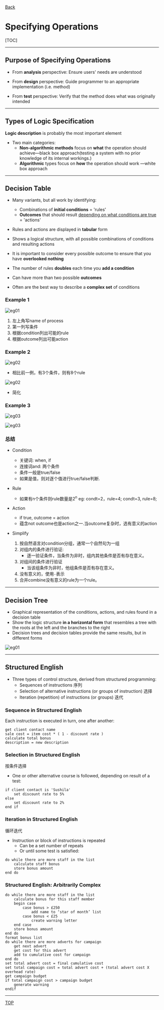 [Back](../index.md)

# Specifying Operations

[TOC]

---

## Purpose of Specifying Operations

- From **analysis** perspective: Ensure users' needs are understood

- From **design** perspective: Guide programmer to an appropriate implementation (i.e. method)

- From **test** perspective: Verify that the method does what was originally intended

---

## Types of Logic Specification

**Logic description** is probably the most important element

- Two main categories:
  - **Non-algorithmic methods** focus on **what** the operation should achieve—black box approach(testing a system with no prior knowledge of its internal workings.)
  - **Algorithmic** types focus on **how** the operation should work —white box approach

---

## Decision Table

- Many variants, but all work by identifying:
    - Combinations of **initial conditions** = 'rules' 
    - **Outcomes** that should result <u>depending on what conditions are true</u> = 'actions'

- Rules and actions are displayed in **tabular** form


- Shows a logical structure, with all possible combinations of conditions and resulting actions
- It is important to consider every possible outcome to ensure that you have **overlooked nothing**
- The number of rules **doubles** each time you **add a condition**
- Can have more than two possible **outcomes**
- Often are the best way to describe a **complex set** of conditions

### Example 1
![eg01](../pic/introduction/dtb_eg01.png)

1. 左上角写name of process
2. 第一列写条件
3. 根据condition列出可能的rule
4. 根据outcome列出可能action

### Example 2

![eg02](../pic/introduction/dtb_eg02_01.png)

- 相比前一例，有3个条件，则有8个rule

![eg02](../pic/introduction/dtb_eg02_02.png)

- 简化

### Example 3

![eg03](../pic/introduction/dtb_eg03_01.png)


![eg03](../pic/introduction/dtb_eg03_02.png)

### 总结

- Condition
    - 关键词: when, if
    - 连接词and: 两个条件
    - 条件一般是true/false
    - 如果是值，则对逐个值进行true/false判断.

- Rule
    - 如果有n个条件则rule数量是2<sup>n</sup>
        eg: condt=2，rule=4; condt=3, rule=8;

- Action
    - if true, outcome = action
    - 蕴含not outcome也是action之一.当outcome复杂时，选有意义的action

- Simplify
    1. 按自然语言对condition分组，通常一个自然句为一组
    2. 对组内的条件进行验证:
        - 逐一验证条件，当条件为非时，组内其他条件是否有存在意义。 
    3. 对组间的条件进行验证
        - 当该组条件为非时，他组条件是否有存在意义。
    4. 没有意义的，使用`-`表示
    5. 合并combine没有意义的rule为一个rule。

--- 

## Decision Tree

- Graphical representation of the conditions, actions, and rules found in a decision table
- Show the logic structure **in a horizontal form** that resembles a tree with the roots at the left
and the branches to the right
- Decision trees and decision tables provide the same results, but in different forms

![eg01](../pic/introduction/dtr_eg01_01.png)

---

## Structured English

- Three types of control structure, derived from structured programming:
    - Sequences of instructions 序列
    - Selection of alternative instructions (or groups of instruction) 选择
    - Iteration (repetition) of instructions (or groups) 迭代

### Sequence in Structured English

 Each instruction is executed in turn, one after another:

```
get client contact name
sale cost = item cost * ( 1 - discount rate )
calculate total bonus
description = new description
```

### Selection in Structured English

按条件选择
- One or other alternative course is followed, depending on result of a test:

```
if client contact is 'Sushila'
    set discount rate to 5%
else
    set discount rate to 2%
end if
```

### Iteration in Structured English

循环迭代

-  Instruction or block of instructions is repeated
    - Can be a set number of repeats
    - Or until some test is satisfied:

```
do while there are more staff in the list
    calculate staff bonus
    store bonus amount
end do
```

### Structured English: Arbitrarily Complex

```
do while there are more staff in the list
    calculate bonus for this staff member
    begin case
        case bonus > £250
            add name to ‘star of month’ list
        case bonus < £25
            create warning letter
    end case
    store bonus amount
end do
format bonus list
do while there are more adverts for campaign
    get next advert
    get cost for this advert
    add to cumulative cost for campaign
end do
set total advert cost = final cumulative cost
set total campaign cost = total advert cost + (total advert cost X overhead rate)
get campaign budget
if total campaign cost > campaign budget
    generate warning
endif
```

---

[TOP](#specifying-operations)
